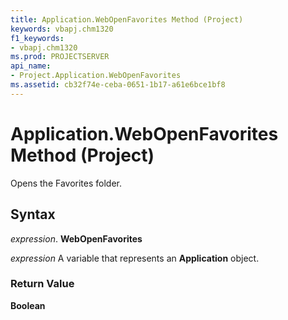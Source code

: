 ```yaml
---
title: Application.WebOpenFavorites Method (Project)
keywords: vbapj.chm1320
f1_keywords:
- vbapj.chm1320
ms.prod: PROJECTSERVER
api_name:
- Project.Application.WebOpenFavorites
ms.assetid: cb32f74e-ceba-0651-1b17-a61e6bce1bf8
---
```



# Application.WebOpenFavorites Method (Project)

Opens the Favorites folder.


## Syntax

 _expression_. **WebOpenFavorites**

 _expression_ A variable that represents an **Application** object.


### Return Value

 **Boolean**


